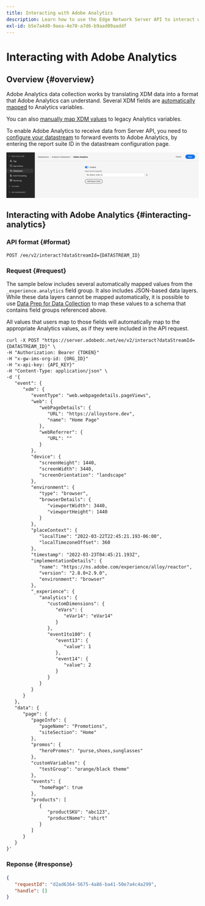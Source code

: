 ```yaml
---
title: Interacting with Adobe Analytics
description: Learn how to use the Edge Network Server API to interact with Adobe Analytics.
exl-id: b5e7a4d0-9aea-4e70-a7d6-b9aad09aaddf
---
```

# Interacting with Adobe Analytics

## Overview {#overview}

Adobe Analytics data collection works by translating XDM data into a format that Adobe Analytics can understand. Several XDM fields are [automatically mapped](../edge/data-collection/adobe-analytics/automatically-mapped-vars.md) to Analytics variables.

You can also [manually map XDM values](../edge/data-collection/adobe-analytics/manually-mapping-variables.md) to legacy Analytics variables.

To enable Adobe Analytics to receive data from Server API, you need to [configure your datastream](../edge/datastreams/overview.md#adobe-analytics-settings) to forward events to Adobe Analytics, by entering the report suite ID in the datastream configuration page.

![Adobe Analytics Datastream Configuration](assets/analytics-datastream.png)

## Interacting with Adobe Analytics {#interacting-analytics}

### API format {#format}

```http
POST /ee/v2/interact?dataStreamId={DATASTREAM_ID}
```

### Request {#request}

The sample below includes several automatically mapped values from the `_experience.analytics` field group. It also includes JSON-based data layers. While these data layers cannot be mapped automatically, it is possible to use [Data Prep for Data Collection](../edge/datastreams/data-prep.md) to map these values to a schema that contains field groups referenced above.

All values that users map to those fields will automatically map to the appropriate Analytics values, as if they were included in the API request.

```shell
curl -X POST "https://server.adobedc.net/ee/v2/interact?dataStreamId={DATASTREAM_ID}" \
-H "Authorization: Bearer {TOKEN}" 
-H "x-gw-ims-org-id: {ORG_ID}" 
-H "x-api-key: {API_KEY}" 
-H "Content-Type: application/json" \
-d '{
   "event": {
      "xdm": {
         "eventType": "web.webpagedetails.pageViews",
         "web": {
            "webPageDetails": {
               "URL": "https://alloystore.dev",
               "name": "Home Page"
            },
            "webReferrer": {
               "URL": ""
            }
         },
         "device": {
            "screenHeight": 1440,
            "screenWidth": 3440,
            "screenOrientation": "landscape"
         },
         "environment": {
            "type": "browser",
            "browserDetails": {
               "viewportWidth": 3440,
               "viewportHeight": 1440
            }
         },
         "placeContext": {
            "localTime": "2022-03-22T22:45:21.193-06:00",
            "localTimezoneOffset": 360
         },
         "timestamp": "2022-03-23T04:45:21.193Z",
         "implementationDetails": {
            "name": "https://ns.adobe.com/experience/alloy/reactor",
            "version": "2.8.0+2.9.0",
            "environment": "browser"
         },
         "_experience": {
            "analytics": {
               "customDimensions": {
                  "eVars": {
                     "eVar14": "eVar14"
                  }
               },
               "event1to100": {
                  "event13": {
                     "value": 1
                  },
                  "event14": {
                     "value": 2
                  }
               }
            }
         }
      }
   },
   "data": {
      "page": {
         "pageInfo": {
            "pageName": "Promotions",
            "siteSection": "Home"
         },
         "promos": {
            "heroPromos": "purse,shoes,sunglasses"
         },
         "customVariables": {
            "testGroup": "orange/black theme"
         },
         "events": {
            "homePage": true
         },
         "products": [
            {
               "productSKU": "abc123",
               "productName": "shirt"
            }
         ]
      }
   }
}'
```

### Reponse {#response}

```json
{
   "requestId": "d2ad6364-5675-4a86-ba41-50e7a4c4a299",
   "handle": []
}
```
